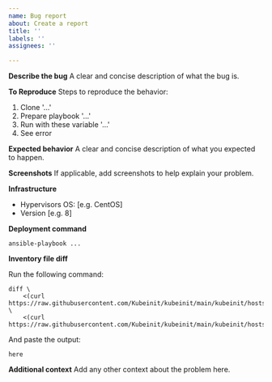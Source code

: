 ```yaml
---
name: Bug report
about: Create a report
title: ''
labels: ''
assignees: ''

---
```


**Describe the bug**
A clear and concise description of what the bug is.

**To Reproduce**
Steps to reproduce the behavior:
1. Clone '...'
2. Prepare playbook '...'
3. Run with these variable '...'
4. See error

**Expected behavior**
A clear and concise description of what you expected to happen.

**Screenshots**
If applicable, add screenshots to help explain your problem.

**Infrastructure**
 - Hypervisors OS: [e.g. CentOS]
 - Version [e.g. 8]

**Deployment command**

```
ansible-playbook ...
```

**Inventory file diff**

Run the following command:

```
diff \
    <(curl https://raw.githubusercontent.com/Kubeinit/kubeinit/main/kubeinit/hosts/k8s/inventory) \
    <(curl https://raw.githubusercontent.com/Kubeinit/kubeinit/main/kubeinit/hosts/okd/inventory)
```

And paste the output:

```
here
```

**Additional context**
Add any other context about the problem here.
